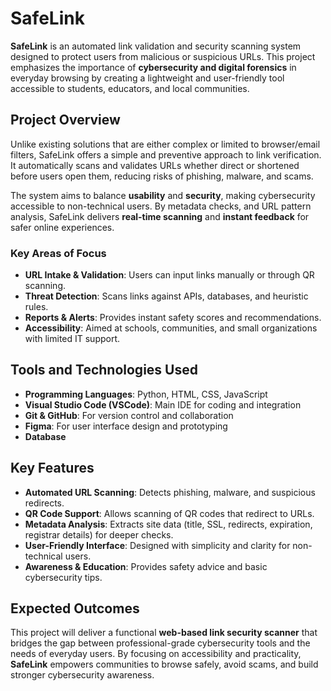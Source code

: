 # SafeLink

**SafeLink** is an automated link validation and security scanning system designed to protect users from malicious or suspicious URLs. This project emphasizes the importance of **cybersecurity and digital forensics** in everyday browsing by creating a lightweight and user-friendly tool accessible to students, educators, and local communities.

## Project Overview

Unlike existing solutions that are either complex or limited to browser/email filters, SafeLink offers a simple and preventive approach to link verification. It automatically scans and validates URLs whether direct or shortened before users open them, reducing risks of phishing, malware, and scams.

The system aims to balance **usability** and **security**, making cybersecurity accessible to non-technical users. By metadata checks, and URL pattern analysis, SafeLink delivers **real-time scanning** and **instant feedback** for safer online experiences.

### Key Areas of Focus

* **URL Intake & Validation**: Users can input links manually or through QR scanning.
* **Threat Detection**: Scans links against APIs, databases, and heuristic rules.
* **Reports & Alerts**: Provides instant safety scores and recommendations.
* **Accessibility**: Aimed at schools, communities, and small organizations with limited IT support.

## Tools and Technologies Used

* **Programming Languages**: Python, HTML, CSS, JavaScript
* **Visual Studio Code (VSCode)**: Main IDE for coding and integration
* **Git & GitHub**: For version control and collaboration
* **Figma**: For user interface design and prototyping
* **Database**

## Key Features

* **Automated URL Scanning**: Detects phishing, malware, and suspicious redirects.
* **QR Code Support**: Allows scanning of QR codes that redirect to URLs.
* **Metadata Analysis**: Extracts site data (title, SSL, redirects, expiration, registrar details) for deeper checks.
* **User-Friendly Interface**: Designed with simplicity and clarity for non-technical users.
* **Awareness & Education**: Provides safety advice and basic cybersecurity tips.

## Expected Outcomes

This project will deliver a functional **web-based link security scanner** that bridges the gap between professional-grade cybersecurity tools and the needs of everyday users. By focusing on accessibility and practicality, **SafeLink** empowers communities to browse safely, avoid scams, and build stronger cybersecurity awareness.
